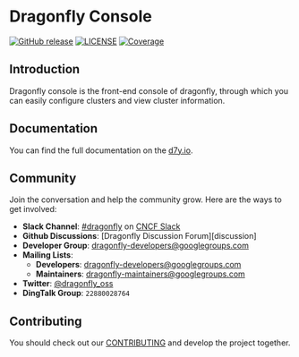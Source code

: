 # Dragonfly Console

[![GitHub release](https://img.shields.io/github/release/dragonflyoss/console.svg)](https://github.com/dragonflyoss/console/releases)
[![LICENSE](https://img.shields.io/github/license/dragonflyoss/console.svg?style=flat-square)](https://github.com/dragonflyoss/console/blob/main/LICENSE)
[![Coverage](https://codecov.io/gh/dragonflyoss/console/branch/main/graph/badge.svg)](https://app.codecov.io/gh/dragonflyoss/console)

## Introduction

Dragonfly console is the front-end console of dragonfly,
through which you can easily configure clusters and view cluster information.

## Documentation

You can find the full documentation on the [d7y.io](d7y.io).

## Community

Join the conversation and help the community grow. Here are the ways to get involved:

- **Slack Channel**: [#dragonfly](https://cloud-native.slack.com/messages/dragonfly/) on [CNCF Slack](https://slack.cncf.io/)
- **Github Discussions**: [Dragonfly Discussion Forum][discussion]
- **Developer Group**: <dragonfly-developers@googlegroups.com>
- **Mailing Lists**:
  - **Developers**: <dragonfly-developers@googlegroups.com>
  - **Maintainers**: <dragonfly-maintainers@googlegroups.com>
- **Twitter**: [@dragonfly_oss](https://twitter.com/dragonfly_oss)
- **DingTalk Group**: `22880028764`

## Contributing

You should check out our [CONTRIBUTING](./CONTRIBUTING.md) and develop the project together.
